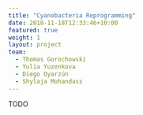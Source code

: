 ```yaml
---
title: "Cyanobacteria Reprogramming"
date: 2018-11-18T12:33:46+10:00
featured: true
weight: 1
layout: project
team:
  - Thomas Gorochowski
  - Yulia Yuzenkova
  - Diego Oyarzún
  - Shylaja Mohandass
---
```


TODO
